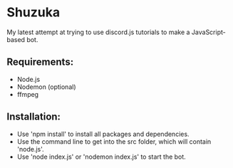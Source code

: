 # Shuzuka
My latest attempt at trying to use discord.js tutorials to make a JavaScript-based bot.

## Requirements:
-  Node.js
- Nodemon (optional)
- ffmpeg

## Installation:
- Use 'npm install' to install all packages and dependencies.
- Use the command line to get into the src folder, which will contain 'node.js'.
- Use 'node index.js' or 'nodemon index.js' to start the bot.
